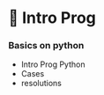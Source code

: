 <h1>🐍 Intro Prog </h1>
<h3>Basics on python</h3>

*   Intro Prog Python 
*   Cases 
*   resolutions 
